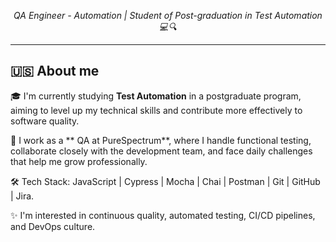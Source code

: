 
<p align="center">
  <em>QA Engineer - Automation | Student of Post-graduation in Test Automation 💻🔍</em>
</p>

---
## 🇺🇸 About me

🎓 I'm currently studying **Test Automation** in a postgraduate program, aiming to level up my technical skills and contribute more effectively to software quality.

💼 I work as a ** QA at PureSpectrum**, where I handle functional testing, collaborate closely with the development team, and face daily challenges that help me grow professionally.

🛠️ Tech Stack: JavaScript | Cypress | Mocha | Chai | Postman | Git | GitHub | Jira.

✨ I'm interested in continuous quality, automated testing, CI/CD pipelines, and DevOps culture.


